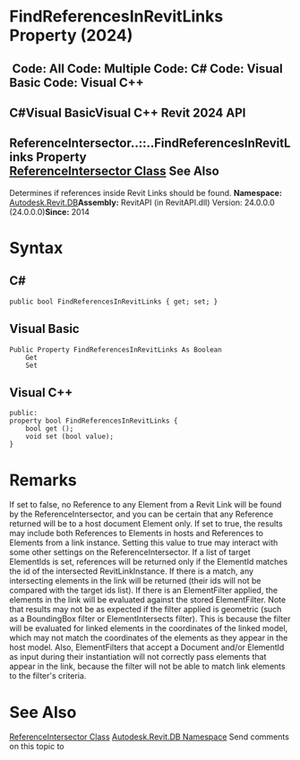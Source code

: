 # FindReferencesInRevitLinks Property (2024)

﻿
 Code: All Code: Multiple Code: C# Code: Visual Basic Code: Visual C++   
---  
C#Visual BasicVisual C++
Revit 2024 API  
---  
ReferenceIntersector..::..FindReferencesInRevitLinks Property   
[ReferenceIntersector Class](36f82b40-1065-2305-e260-18fc618e756f.md "ReferenceIntersector Class") See Also  
---  
Determines if references inside Revit Links should be found. 
**Namespace:** [Autodesk.Revit.DB](87546ba7-461b-c646-cbb1-2cb8f5bff8b2.md "Autodesk.Revit.DB Namespace")**Assembly:** RevitAPI (in RevitAPI.dll) Version: 24.0.0.0 (24.0.0.0)**Since:** 2014 
# Syntax
C#  
---  
```text
public bool FindReferencesInRevitLinks { get; set; }
```
  
Visual Basic  
---  
```text
Public Property FindReferencesInRevitLinks As Boolean
	Get
	Set
```
  
Visual C++  
---  
```text
public:
property bool FindReferencesInRevitLinks {
	bool get ();
	void set (bool value);
}
```
  
# Remarks
If set to false, no Reference to any Element from a Revit Link will be found by the ReferenceIntersector, and you can be certain that any Reference returned will be to a host document Element only. If set to true, the results may include both References to Elements in hosts and References to Elements from a link instance.
Setting this value to true may interact with some other settings on the ReferenceIntersector. If a list of target ElementIds is set, references will be returned only if the ElementId matches the id of the intersected RevitLinkInstance. If there is a match, any intersecting elements in the link will be returned (their ids will not be compared with the target ids list). If there is an ElementFilter applied, the elements in the link will be evaluated against the stored ElementFilter. 
Note that results may not be as expected if the filter applied is geometric (such as a BoundingBox filter or ElementIntersects filter). This is because the filter will be evaluated for linked elements in the coordinates of the linked model, which may not match the coordinates of the elements as they appear in the host model. Also, ElementFilters that accept a Document and/or ElementId as input during their instantiation will not correctly pass elements that appear in the link, because the filter will not be able to match link elements to the filter's criteria. 
# See Also
[ReferenceIntersector Class](36f82b40-1065-2305-e260-18fc618e756f.md "ReferenceIntersector Class")
[Autodesk.Revit.DB Namespace](87546ba7-461b-c646-cbb1-2cb8f5bff8b2.md "Autodesk.Revit.DB Namespace")
Send comments on this topic to 